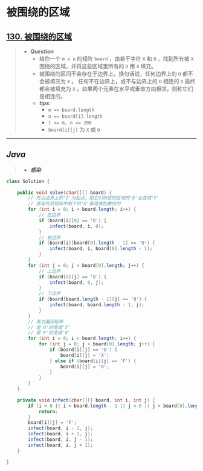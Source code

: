# 被围绕的区域

## [130. 被围绕的区域](https://leetcode.cn/problems/surrounded-regions/)

> - ***Question***
>   - 给你一个 `m x n` 的矩阵 `board` ，由若干字符 `X` 和 `O` ，找到所有被 `X` 围绕的区域，并将这些区域里所有的 `O` 用 `X` 填充。
>   - 被围绕的区间不会存在于边界上，换句话说，任何边界上的 `O` 都不会被填充为 `X` 。 任何不在边界上，或不与边界上的 `O` 相连的 `O` 最终都会被填充为 `X` 。如果两个元素在水平或垂直方向相邻，则称它们是相连的。
>   - ***tips:***
>     - `m == board.length`
>     - `n == board[i].length`
>     - `1 <= m, n <= 200`
>     - `board[i][j]` 为 `X` 或 `O`

---

## *Java*

> - ***感染***

```java
class Solution {
    
    public void solve(char[][] board) {
        // 先以边界上的'O'为起点，把它们所在的区域的'O'全变成'F'
        // 感染完后矩阵中剩下的'O'都是被包裹住的
        for (int i = 0; i < board.length; i++) {
            // 左边界
            if (board[i][0] == 'O') {
                infect(board, i, 0);
            }
            // 右边界
            if (board[i][board[0].length - 1] == 'O') {
                infect(board, i, board[0].length - 1);
            }
        }
        for (int j = 0; j < board[0].length; j++) {
            // 上边界
            if (board[0][j] == 'O') {
                infect(board, 0, j);
            }
            // 下边界
            if (board[board.length - 1][j] == 'O') {
                infect(board, board.length - 1, j);
            }
        }
        // 再次遍历矩阵
        // 是'O'的变成'X'
        // 是'F'的变成'O'
        for (int i = 0; i < board.length; i++) {
            for (int j = 0; j < board[0].length; j++) {
                if (board[i][j] == 'O') {
                    board[i][j] = 'X';
                } else if (board[i][j] == 'F') {
                    board[i][j] = 'O';
                }
            }
        }
    }
    
    private void infect(char[][] board, int i, int j) {
        if (i < 0 || i > board.length - 1 || j < 0 || j > board[0].length - 1 || board[i][j] != 'O') {
            return;
        }
        board[i][j] = 'F';
        infect(board, i - 1, j);
        infect(board, i + 1, j);
        infect(board, i, j - 1);
        infect(board, i, j + 1);
    }
    
}
```
